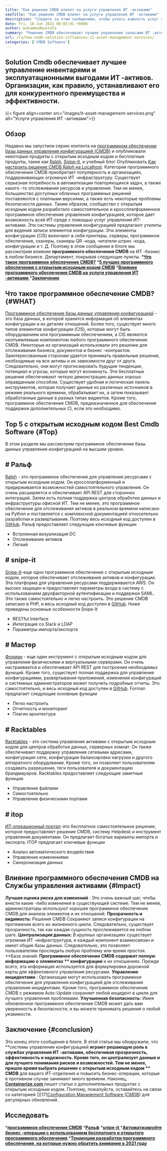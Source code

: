 ```yaml
---
title: "Как решение CMDB влияет на услуги управления ИТ -активами" 
seoTitle: "Как решение CMDB влияет на услуги управления ИТ -активами" 
description: "Следите за этим сообщением, чтобы узнать важность услуг управления ИТ -активами с открытым исходным кодом и бесплатного программного обеспечения CMDB для управления многочисленными элементами конфигурации." 
date: Fri, 18 Jun 2021 08:03:01 +0000
author: muhammadmustafa
summary: "Решение CMDB обеспечивает лучшее управление запасами ИТ -активов и эксплуатационные выгоды. Организации, как правило, устанавливают его для конкурентного преимущества и эффективности." 
url: /ru/how-cmdb-solution-influences-it-asset-management-services/
categories: ['CMDB Software']
---
```


## Solution Cmdb обеспечивает лучшее управление инвентарями и эксплуатационными выгодами ИТ -активов. Организации, как правило, устанавливают его для конкурентного преимущества и эффективности.

{{< figure align=center src="images/it-asset-management-services.png" alt="Услуги управления ИТ -активами">}}


## **Обзор** 
Недавно мы запустили серию контента на [программном обеспечении базы данных управления конфигурацией (CMDB)][1] и опубликовали некоторые продукты с открытым исходным кодом и бесплатные продукты, такие как [Ralph][2], [Snipe-It][3], и учебный блог Опубликовать [Как настроить решение CMDB Ralph на Localhost][4]. Категория программного обеспечения CMDB приобретает популярность в организациях, поддерживающих огромную ИТ -инфраструктуру. Существует серьезная потребность в автоматизации повторяющихся задач, а также какого -то отслеживания ресурсов и управления. Тем не менее, большинство доступных облачных программных решений поставляются с платными версиями, а также есть некоторые проблемы безопасности данных. Таким образом, сообщество с открытым исходным кодом разработало самостоятельное и кроссплатформенное программное обеспечение управления конфигурацией, которое дает возможность всей ИТ-среде с помощью услуг управления ИТ-активами.
Эти системы управления конфигурацией предлагают утилиты для ведения записи элементов конфигурации. Эти элементы конфигурации (CIS) включают в себя принтеры, серверы, программное обеспечение, сканеры, сканеры QR -кода, читатели штрих -кода, конфигурации и т. Д. Поэтому в этом сообщении в блоге мы рассмотрим влияние **программного обеспечения CMDB**  на ИТ -бизнес в любом бизнесе. Департамент, покрывая следующие пункты.
  ***[Что такое программное обеспечение CMDB?][5]** 
  ***[5 лучших программного обеспечения с открытым исходным кодом CMDB][6]** 
  *[**Влияние программного обеспечения CMDB на услуги управления ИТ -активами** ][7]
  ***[Заключение][8]** 

## **Что такое программное обеспечение CMDB?**    {#WHAT}
[Программное обеспечение базы данных управления конфигурацией][1] - это база данных, в которой хранится информация об элементах конфигурации и их деталях отношений. Более того, существует много типов элементов конфигурации (CIS), которые могут быть оборудованием или программным обеспечением, а CIS являются неотъемлемым компонентом любого программного обеспечения CMDB. Некоторые из организаций использовали это решение для отслеживания бизнеса, документов и бизнес -контрактов. Заинтересованным сторонам удается принимать правильные решения, необходимые на все активы и их зависимости друг от друга. Следовательно, они могут прогнозировать будущие тенденции, потенциал и угрозы, которые могут возникнуть. Эти бесплатные решения обеспечивают четкую демонстрацию данных хорошо оправданным способом. Существует удобная и логическая панель инструментов, которая получает данные из различных источников в режиме реального времени, обрабатывает их, а затем показывает обработанные данные в разных типах виджетов. Кроме того, программное обеспечение CMDB, предназначенное для обеспечения поддержки дополнительных CI, если это необходимо.

## **Top 5 с открытым исходным кодом Best Cmdb Software**    {#Top}
В этом разделе мы рассмотрим программное обеспечение базы данных управления конфигурацией на высшем уровне.

## # Ральф
[Ralph][2] - это программное обеспечение для управления ресурсами с открытым исходным кодом. Он кроссплатформенный и придерживается возможностей самостоятельного управления. Он очень расширяется и обеспечивает API REST для сторонних интеграций. Затем есть полная поддержка центров обработки данных и инфраструктуры офисной ИТ. Тем не менее, это программное обеспечение для отслеживания активов в реальном времени написано на Python и поставляется с комплексной документацией относительно разработки и развертывания. Поэтому весь исходный код доступен в [GitHub][9].
Ральф предоставляет следующие ключевые функции
  * Встроенная визуализация DC
  * Отслеживание активов
  * Легкий

## # snipe-it
[Snipe-It][3]-еще одно программное обеспечение с открытым исходным кодом, которое обеспечивает отслеживание активов и конфигурации. Эта платформа для управления ресурсами поддерживается AWS. Он высоко защищен и предоставляет параметры входа в систему с использованием двухфакторной аутентификации и поддержки SAML. Это также самостоятельно и легко настроить. Это решение CMDB записано в PHP, и весь исходный код доступен в [GitHub][10].
Ниже приведены основные особенности Snipe-It
  * RESTful Interface
  * Интеграция со Slack и LDAP
  * Параметры импорта/экспорта

## # Мастер
[Форман][11] - еще один инструмент с открытым исходным кодом для управления физическими и виртуальными серверами. Он очень настраивается и обеспечивает API REST для построения необходимых функций. Кроме того, существует полная поддержка для управления конфигурациями, развертывания приложений, изменения конфигураций и системных администраторов может получить подробные отчеты. Это самостоятельно, и весь исходный код доступен в [GitHub][12].
Forman предлагает следующие основные функции
  * Легко настроить
  * Отчетность и мониторинг
  * Плагин архитектура

## # Racktables
[Racktables][13] - это система управления активами с открытым исходным кодом для центров обработки данных, серверных комнат. Он также обеспечивает поддержку управления сетевыми адресами, конфигурации сети, конфигурации балансировки нагрузки и другого аппаратного оборудования. Кроме того, он позволяет пользователям создавать разрешения, теги пользователя и документацию брандмауэров.
Racktables предоставляет следующие заметные функции
  * Управление файлами
  * Самостоятельно
  * Управление физическими портами

## # itop
[ИТ-операционный портал][14]-это бесплатное самостоятельное решение, которое предоставляет решение CMDB, систему Helpdesk и инструмент управления документами. Он предлагает богатые варианты импорта и экспорта.
ITOP предлагает ключевые функции
  * Анализ автоматического воздействия
  * Управление изменениями
  * Синхронизация данных

## Влияние программного обеспечения CMDB на [][15] Службы управления активами   {#Impact}
**Лучшая оценка риска для изменений** : Это очень важный шаг, чтобы внести какие -либо изменения в существующей системе. Тем не менее, администраторы используют хорошее программное обеспечение CMDB для анализа элементов и их отношений.
**Прозрачность и видимость:**  Решения CMDB Сохраняют записи конфигурации на протяжении всего их жизненного цикла. Следовательно, существует прозрачность, так как каждая сущность прослеживается на любом шаге.
**Централизация данных:**  В крупных организациях существует огромная ИТ -инфраструктура, и каждый компонент взаимосвязан и имеет общие базы данных. Следовательно, это позволяет пользователям проследить любую проблему или время простоя.
**База знаний:  **Программное обеспечение CMDB содержит полную информацию о элементах **  конфигурации**  и их отношениях. Прежде всего, эта информация используется для формулировки дорожной карты для эффективного управления ресурсами.
**Управление инцидентами** : Организации могут использовать программное обеспечение для управления конфигурацией для отслеживания управления инцидентами. Кроме того, программное обеспечение CMDB с режимом Auto-Update сохраняет любой инцидент в цикле для лучшего управления проблемами.
**Улучшенная безопасность:**  Имея обновленное программное обеспечение CMDB может дать вам уверенность в безопасности, и вы можете принимать решения о любой уязвимости.

## **Заключение**    {#conclusion}
Это конец этого сообщения в блоге. В этой статье мы обнаружили, что **системы управления конфигурацией  **играют решающую роль в службах управления ИТ -активами, обеспечивая прозрачность, эффективность и надежность. Кроме того, он централизует данные и для лучшего понимания рисков и возможностей. Тем не менее, пришло время выбрать решение с открытым исходным кодом **  CMDB**  для вашего ИТ-отделения и повысить бизнес-операции, которые в противном случае занимают много времени.
Наконец, [**Containerize.com** ][16] пишет статьи о дополнительных продуктах с открытым исходным кодом. Поэтому, пожалуйста, оставайтесь на связи со категорией [][][17][17][Configuration Management Software (CMDB][1]) для регулярных обновлений.

## Исследовать
  ***[программное обеспечение CMDB][1]** 
  ***[Ральф][2]** 
  *[**snipe-it** ][3]
  *[**Автоматизируйте бизнес -операции с использованием бесплатного и открытого программного обеспечения** ][18]
  ***[Тенденции разработки программного обеспечения, на которые нужно обратить внимание в 2021 году][19]** 

  
[1]: https://products.containerize.com/cmdb-software/
[2]: https://products.containerize.com/cmdb-software/ralph/
[3]: https://products.containerize.com/cmdb-software/snipe-it/
[4]: https://blog.containerize.com/cmdb-software/how-to-set-up-cmdb-solution-ralph-on-localhost/
[5]: #what
[6]: #top
[7]: #impact
[8]: #Conclusion
[9]: https://github.com/allegro/ralph
[10]: https://github.com/snipe/snipe-it
[11]: https://theforeman.org/
[12]: https://github.com/theforeman/foreman
[13]: https://www.racktables.org/
[14]: https://www.combodo.com/itop
[15]: https://blog.containerize.com/wp-admin/post.php?post=5864&action=edit#app
[16]: https://www.containerize.com/
[17]: https://products.containerize.com/single-sign-on/
[18]: https://blog.containerize.com/blogging/automate-business-operations-using-open-source-software/
[19]: https://blog.containerize.com/blockchain-platforms/software-development-trends-to-look-out-for-in-2021/
